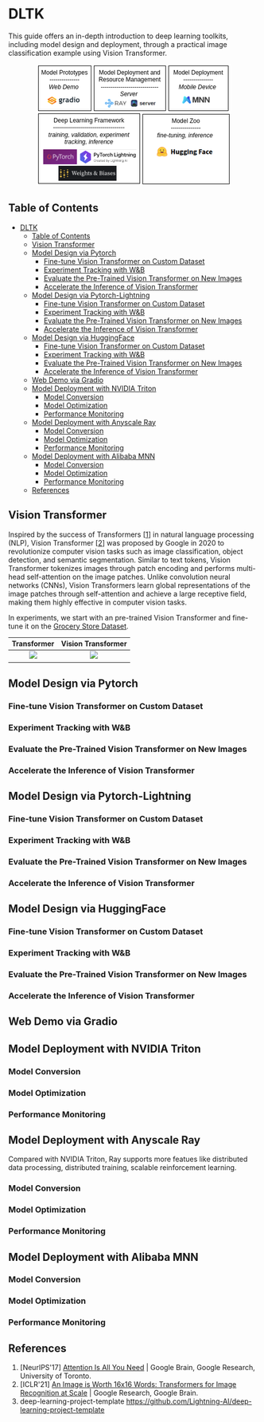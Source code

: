 # DLTK
This guide offers an in-depth introduction to deep learning toolkits, including model design and deployment, through a practical image classification example using Vision Transformer.

<p align="center">
  <img src="https://github.com/Jason-cs18/DLTK/blob/main/imgs/dlsys_outline.png" />
</p>

## Table of Contents
- [DLTK](#dltk)
  - [Table of Contents](#table-of-contents)
  - [Vision Transformer](#vision-transformer)
  - [Model Design via Pytorch](#model-design-via-pytorch)
    - [Fine-tune Vision Transformer on Custom Dataset](#fine-tune-vision-transformer-on-custom-dataset)
    - [Experiment Tracking with W\&B](#experiment-tracking-with-wb)
    - [Evaluate the Pre-Trained Vision Transformer on New Images](#evaluate-the-pre-trained-vision-transformer-on-new-images)
    - [Accelerate the Inference of Vision Transformer](#accelerate-the-inference-of-vision-transformer)
  - [Model Design via Pytorch-Lightning](#model-design-via-pytorch-lightning)
    - [Fine-tune Vision Transformer on Custom Dataset](#fine-tune-vision-transformer-on-custom-dataset-1)
    - [Experiment Tracking with W\&B](#experiment-tracking-with-wb-1)
    - [Evaluate the Pre-Trained Vision Transformer on New Images](#evaluate-the-pre-trained-vision-transformer-on-new-images-1)
    - [Accelerate the Inference of Vision Transformer](#accelerate-the-inference-of-vision-transformer-1)
  - [Model Design via HuggingFace](#model-design-via-huggingface)
    - [Fine-tune Vision Transformer on Custom Dataset](#fine-tune-vision-transformer-on-custom-dataset-2)
    - [Experiment Tracking with W\&B](#experiment-tracking-with-wb-2)
    - [Evaluate the Pre-Trained Vision Transformer on New Images](#evaluate-the-pre-trained-vision-transformer-on-new-images-2)
    - [Accelerate the Inference of Vision Transformer](#accelerate-the-inference-of-vision-transformer-2)
  - [Web Demo via Gradio](#web-demo-via-gradio)
  - [Model Deployment with NVIDIA Triton](#model-deployment-with-nvidia-triton)
    - [Model Conversion](#model-conversion)
    - [Model Optimization](#model-optimization)
    - [Performance Monitoring](#performance-monitoring)
  - [Model Deployment with Anyscale Ray](#model-deployment-with-anyscale-ray)
    - [Model Conversion](#model-conversion-1)
    - [Model Optimization](#model-optimization-1)
    - [Performance Monitoring](#performance-monitoring-1)
  - [Model Deployment with Alibaba MNN](#model-deployment-with-alibaba-mnn)
    - [Model Conversion](#model-conversion-2)
    - [Model Optimization](#model-optimization-2)
    - [Performance Monitoring](#performance-monitoring-2)
  - [References](#references)

## Vision Transformer
 Inspired by the success of Transformers [[1](#references)] in natural language processing (NLP), Vision Transformer [[2](#references)] was proposed by Google in 2020 to revolutionize computer vision tasks such as image classification, object detection, and semantic segmentation. Similar to text tokens, Vision Transformer tokenizes images through patch encoding and performs multi-head self-attention on the image patches. Unlike convolution neural networks (CNNs), Vision Transformers learn global representations of the image patches through self-attention and achieve a large receptive field, making them highly effective in computer vision tasks.

 In experiments, we start with an pre-trained Vision Transformer and fine-tune it on the [Grocery Store Dataset](https://github.com/marcusklasson/GroceryStoreDataset).

|Transformer|Vision Transformer|
|:---:|:---:|
|![](https://camo.githubusercontent.com/022f6ad1b0745d754a8c6cb474a8bd458b0de4d028558607456387a347b78d80/68747470733a2f2f64326c2e61692f5f696d616765732f7472616e73666f726d65722e737667)|![](https://camo.githubusercontent.com/5c9e02651b64a9113981be3d72942564778bee4b86a5211ad59d452da8f30a1f/68747470733a2f2f64326c2e61692f5f696d616765732f7669742e737667)|

## Model Design via Pytorch

### Fine-tune Vision Transformer on Custom Dataset

### Experiment Tracking with W&B

### Evaluate the Pre-Trained Vision Transformer on New Images

### Accelerate the Inference of Vision Transformer

## Model Design via Pytorch-Lightning

### Fine-tune Vision Transformer on Custom Dataset

### Experiment Tracking with W&B

### Evaluate the Pre-Trained Vision Transformer on New Images

### Accelerate the Inference of Vision Transformer

## Model Design via HuggingFace

### Fine-tune Vision Transformer on Custom Dataset

### Experiment Tracking with W&B

### Evaluate the Pre-Trained Vision Transformer on New Images

### Accelerate the Inference of Vision Transformer

## Web Demo via Gradio

## Model Deployment with NVIDIA Triton

### Model Conversion

### Model Optimization

### Performance Monitoring

## Model Deployment with Anyscale Ray
Compared with NVIDIA Triton, Ray supports more featues like distributed data processing, distributed training, scalable reinforcement learning.

### Model Conversion

### Model Optimization

### Performance Monitoring

## Model Deployment with Alibaba MNN

### Model Conversion

### Model Optimization

### Performance Monitoring

## References
1. [NeurIPS'17] [Attention Is All You Need](https://proceedings.neurips.cc/paper_files/paper/2017/file/3f5ee243547dee91fbd053c1c4a845aa-Paper.pdf) | Google Brain, Google Research, University of Toronto.
2. [ICLR'21] [An Image is Worth 16x16 Words: Transformers for Image Recognition at Scale](https://openreview.net/pdf?id=YicbFdNTTy) | Google Research, Google Brain.
3. deep-learning-project-template https://github.com/Lightning-AI/deep-learning-project-template